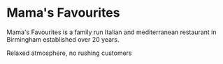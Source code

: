 # Mama's Favourites

Mama's Favourites is a family run Italian and mediterranean restaurant in Birmingham established over 20 years.

Relaxed atmosphere, no rushing customers 
